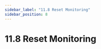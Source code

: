 ```yaml
---
sidebar_label: "11.8 Reset Monitoring"
sidebar_position: 8
---
```


# 11.8 Reset Monitoring

<!--TODO:-->
